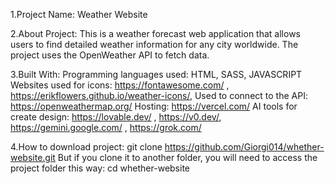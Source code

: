 1.Project Name: Weather Website

2.About Project: This is a weather forecast web application that allows users to find detailed weather information for any city worldwide. The project uses the OpenWeather API to fetch data.

3.Built With:
  Programming languages ​​used: HTML, SASS, JAVASCRIPT
  Websites used for icons: https://fontawesome.com/ ,  https://erikflowers.github.io/weather-icons/,
  Used to connect to the API: https://openweathermap.org/
  Hosting: https://vercel.com/
  AI tools for create design: https://lovable.dev/ , https://v0.dev/, https://gemini.google.com/ , https://grok.com/

4.How to download project: git clone https://github.com/Giorgi014/whether-website.git
But if you clone it to another folder, you will need to access the project folder this way: cd whether-website
